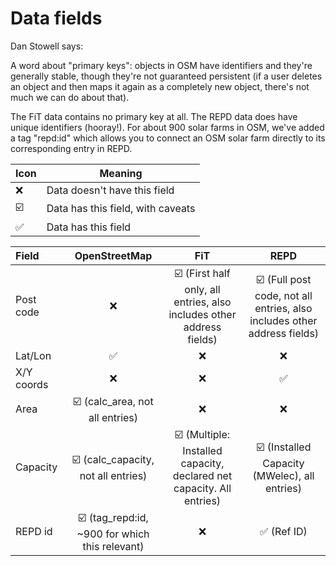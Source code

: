 Data fields
========

Dan Stowell says:

A word about "primary keys": objects in OSM have identifiers and they're generally stable, though they're not guaranteed persistent (if a user deletes an object and then maps it again as a completely new object, there's not much we can do about that).

The FiT data contains no primary key at all. The REPD data does have unique identifiers (hooray!). For about 900 solar farms in OSM, we've added a tag "repd:id" which allows you to connect an OSM solar farm directly to its corresponding entry in REPD.

| Icon | Meaning |
| ---  | --- |
| :x:  | Data doesn't have this field |
| :ballot_box_with_check: | Data has this field, with caveats |
| ✅ | Data has this field |

| Field | OpenStreetMap | FiT | REPD
|:---|:---:|:---:|:---:|
| Post code | :x: | :ballot_box_with_check: (First half only, all entries, also includes other address fields) | :ballot_box_with_check: (Full post code, not all entries, also includes other address fields)|
| Lat/Lon | ✅ | :x: | :x: |
| X/Y coords | :x: | :x: | ✅ |
| Area | :ballot_box_with_check: (calc_area, not all entries) | :x:| :x:|
| Capacity | :ballot_box_with_check: (calc_capacity, not all entries)| :ballot_box_with_check: (Multiple: Installed capacity, declared net capacity. All entries)| :ballot_box_with_check: (Installed Capacity (MWelec), all entries) |
|REPD id | :ballot_box_with_check: (tag_repd:id, ~900 for which this relevant) | :x: | ✅  (Ref ID)|
